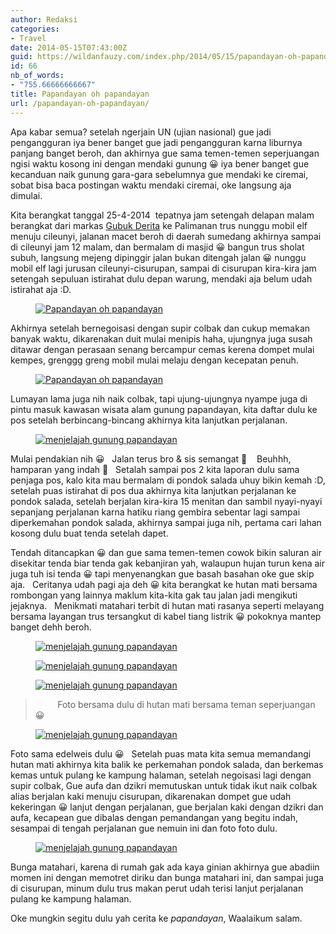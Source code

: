```yaml
---
author: Redaksi
categories:
- Travel
date: 2014-05-15T07:43:00Z
guid: https://wildanfauzy.com/index.php/2014/05/15/papandayan-oh-papandayan/
id: 66
nb_of_words:
- "755.66666666667"
title: Papandayan oh papandayan
url: /papandayan-oh-papandayan/
---
```


Apa kabar semua? setelah ngerjain UN (ujian nasional) gue jadi pengangguran iya bener banget gue jadi pengangguran karna liburnya panjang banget beroh, dan akhirnya gue sama temen-temen seperjuangan ngisi waktu kosong ini dengan mendaki gunung 😀 iya bener banget gue kecanduan naik gunung gara-gara sebelumnya gue mendaki ke ciremai, sobat bisa baca postingan waktu mendaki ciremai, oke langsung aja dimulai. &nbsp; 

Kita berangkat tanggal 25-4-2014&nbsp; tepatnya jam setengah delapan malam berangkat dari markas&nbsp;<a rel="noreferrer noopener" href="http://twitter.com/goeboekderita" target="_blank">Gubuk Derita</a> ke Palimanan trus nunggu mobil elf menuju cileunyi, jalanan macet beroh di daerah sumedang akhirnya sampai di cileunyi jam 12 malam, dan bermalam di masjid 😀 bangun trus sholat subuh, langsung mejeng dipinggir jalan bukan ditengah jalan 😀 nunggu mobil elf lagi jurusan cileunyi-cisurupan, sampai di cisurupan kira-kira jam setengah sepuluan istirahat dulu depan warung, mendaki aja belum udah istirahat aja :D. &nbsp; 

<div class="wp-block-image">
  <figure class="aligncenter size-large"><a href="https://wildanfauzyart.files.wordpress.com/2014/05/831c3-4bb94-img-20140426-00090.jpg?w=768"><img src="https://wildanfauzyart.files.wordpress.com/2014/05/831c3-4bb94-img-20140426-00090.jpg?w=768" alt="Papandayan oh papandayan" data-recalc-dims="1" /></a></figure>
</div>

Akhirnya setelah bernegoisasi dengan supir colbak dan cukup memakan banyak waktu, dikarenakan duit mulai menipis haha, ujungnya juga susah ditawar dengan perasaan senang bercampur cemas kerena dompet mulai kempes, grenggg greng mobil mulai melaju dengan kecepatan penuh. 

<div class="wp-block-image">
  <figure class="aligncenter size-large"><a href="https://wildanfauzyart.files.wordpress.com/2014/05/2abd3-6acd7-img-20140426-00070.jpg?w=768"><img src="https://wildanfauzyart.files.wordpress.com/2014/05/2abd3-6acd7-img-20140426-00070.jpg?w=768" alt="Papandayan oh papandayan" data-recalc-dims="1" /></a></figure>
</div>

Lumayan lama juga nih naik colbak, tapi ujung-ujungnya nyampe juga di pintu masuk kawasan wisata alam gunung papandayan, kita daftar dulu ke pos setelah berbincang-bincang akhirnya kita lanjutkan perjalanan. &nbsp; 

<div class="wp-block-image">
  <figure class="aligncenter size-large"><a href="https://wildanfauzyart.files.wordpress.com/2014/05/7484d-b3dbb-photo0571.jpg?w=768"><img src="https://wildanfauzyart.files.wordpress.com/2014/05/7484d-b3dbb-photo0571.jpg?w=768" alt="menjelajah gunung papandayan" data-recalc-dims="1" /></a></figure>
</div>

Mulai pendakian nih 😀 &nbsp; Jalan terus bro & sis semangat 🙂 &nbsp; &nbsp;Beuhhh, hamparan yang indah 🙂  [](https://wildanposts.files.wordpress.com/2014/05/d7208-img-20140426-00079.jpg) &nbsp; Setalah sampai pos 2 kita laporan dulu sama penjaga pos, kalo kita mau bermalam di pondok salada uhuy bikin kemah :D, setelah puas istirahat di pos dua akhirnya kita lanjutkan perjalanan ke pondok salada, setelah berjalan kira-kira 15 menitan dan sambil nyayi-nyayi sepanjang perjalanan karna hatiku riang gembira sebentar lagi sampai diperkemahan pondok salada, akhirnya sampai juga nih, pertama cari lahan kosong dulu buat tenda setelah dapet.

Tendah ditancapkan 😀 dan gue sama temen-temen cowok bikin saluran air disekitar tenda biar tenda gak kebanjiran yah, walaupun hujan turun kena air juga tuh isi tenda 😀 tapi menyenangkan gue basah basahan oke gue skip aja. &nbsp; Ceritanya udah pagi aja deh 😀 kita berangkat ke hutan mati bersama rombongan yang lainnya maklum kita-kita gak tau jalan jadi mengikuti jejaknya. &nbsp; Menikmati matahari terbit di hutan mati rasanya seperti melayang bersama layangan trus tersangkut di kabel tiang listrik 😀 pokoknya mantep banget dehh beroh. &nbsp; &nbsp; &nbsp; &nbsp; 

<div class="wp-block-image">
  <figure class="aligncenter size-large"><a href="https://wildanfauzyart.files.wordpress.com/2014/05/87d6e-c547f-img-20140427-00153.jpg?w=768"><img src="https://wildanfauzyart.files.wordpress.com/2014/05/87d6e-c547f-img-20140427-00153.jpg?w=768" alt="menjelajah gunung papandayan" data-recalc-dims="1" /></a></figure>
</div>

<div class="wp-block-image">
  <figure class="aligncenter size-large"><a href="https://wildanfauzyart.files.wordpress.com/2014/05/106d2-f5802-img-20140427-00117.jpg?w=768"><img src="https://wildanfauzyart.files.wordpress.com/2014/05/106d2-f5802-img-20140427-00117.jpg?w=768" alt="menjelajah gunung papandayan" data-recalc-dims="1" /></a></figure>
</div>

<div class="wp-block-image">
  <figure class="aligncenter size-large"><a href="https://wildanfauzyart.files.wordpress.com/2014/05/0a17b-8618d-img-20140427-00110.jpg?w=768"><img src="https://wildanfauzyart.files.wordpress.com/2014/05/0a17b-8618d-img-20140427-00110.jpg?w=768" alt="menjelajah gunung papandayan" data-recalc-dims="1" /></a></figure>
</div>

<blockquote class="wp-block-quote">
  <p>
    &nbsp; &nbsp; &nbsp; &nbsp; &nbsp;Foto bersama dulu di hutan mati bersama teman seperjuangan 😀 &nbsp;
  </p>
</blockquote>

<div class="wp-block-image">
  <figure class="aligncenter size-large"><a href="https://wildanfauzyart.files.wordpress.com/2014/05/bfef4-8c763-photo0679.jpg?w=768"><img src="https://wildanfauzyart.files.wordpress.com/2014/05/bfef4-8c763-photo0679.jpg?w=768" alt="menjelajah gunung papandayan" data-recalc-dims="1" /></a></figure>
</div>

Foto sama edelweis dulu 😀   Setelah puas mata kita semua memandangi hutan mati akhirnya kita balik ke perkemahan pondok salada, dan berkemas kemas untuk pulang ke kampung halaman, setelah negoisasi lagi dengan supir colbak, Gue aufa dan dzikri memutuskan untuk tidak ikut naik colbak alias berjalan kaki menuju cisurupan, dikarenakan dompet gue udah kekeringan 😀 lanjut dengan perjalanan, gue berjalan kaki dengan dzikri dan aufa, kecapean gue dibalas dengan pemandangan yang begitu indah, sesampai di tengah perjalanan gue nemuin ini dan foto foto dulu.   

<div class="wp-block-image">
  <figure class="aligncenter size-large"><a href="https://wildanfauzyart.files.wordpress.com/2014/05/4eec5-6a2e0-photo0600.jpg?w=768"><img src="https://wildanfauzyart.files.wordpress.com/2014/05/4eec5-6a2e0-photo0600.jpg?w=768" alt="menjelajah gunung papandayan" data-recalc-dims="1" /></a></figure>
</div>

Bunga matahari, karena di rumah gak ada kaya ginian akhirnya gue abadiin momen ini dengan memotret diriku dan bunga matahari ini, dan sampai juga di cisurupan, minum dulu trus makan perut udah terisi lanjut perjalanan pulang ke kampung halaman.

Oke mungkin segitu dulu yah cerita ke _papandayan_, Waalaikum salam.